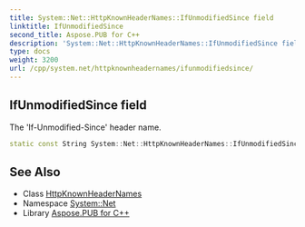```yaml
---
title: System::Net::HttpKnownHeaderNames::IfUnmodifiedSince field
linktitle: IfUnmodifiedSince
second_title: Aspose.PUB for C++
description: 'System::Net::HttpKnownHeaderNames::IfUnmodifiedSince field. The ''If-Unmodified-Since'' header name in C++.'
type: docs
weight: 3200
url: /cpp/system.net/httpknownheadernames/ifunmodifiedsince/
---
```

## IfUnmodifiedSince field


The 'If-Unmodified-Since' header name.

```cpp
static const String System::Net::HttpKnownHeaderNames::IfUnmodifiedSince
```

## See Also

* Class [HttpKnownHeaderNames](../)
* Namespace [System::Net](../../)
* Library [Aspose.PUB for C++](../../../)
